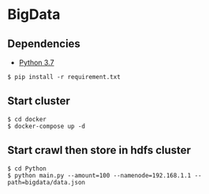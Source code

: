# BigData
## Dependencies 
* [Python 3.7](https://www.python.org/download/releases/3.7/)

```
$ pip install -r requirement.txt
```
## Start cluster
```
$ cd docker
$ docker-compose up -d
```
## Start crawl then store in hdfs cluster
```
$ cd Python
$ python main.py --amount=100 --namenode=192.168.1.1 --path=bigdata/data.json
```

